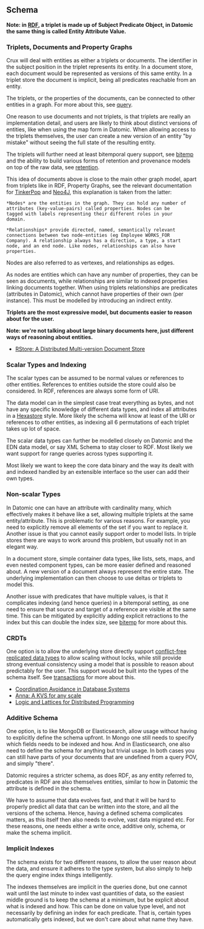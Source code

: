 ## Schema

**Note: in
[RDF](https://en.wikipedia.org/wiki/Resource_Description_Framework), a
triplet is made up of Subject Predicate Object, in Datomic the same
thing is called Entity Attribute Value.**

### Triplets, Documents and Property Graphs

Crux will deal with entities as either a triplets or documents. The
identifier in the subject position in the triplet represents its
entity. In a document store, each document would be represented as
versions of this same entity. In a triplet store the document is
implicit, being all predicates reachable from an entity.

The triplets, or the properties of the documents, can be connected to
other entities in a graph. For more about this, see
[query](query.md).

One reason to use documents and not triplets, is that triplets are
really an implementation detail, and users are likely to think about
distinct versions of entities, like when using the map form in
Datomic. When allowing access to the triplets themselves, the user can
create a new version of an entity "by mistake" without seeing the full
state of the resulting entity.

The triplets will further need at least bitemporal query support, see
[bitemp](bitemp.md) and the ability to build various forms of
retention and provenance models on top of the raw data, see
[retention](retention.md).

This idea of documents above is close to the main other graph model,
apart from triplets like in RDF, Property Graphs, see the relevant
documentation for
[TinkerPop](http://tinkerpop.apache.org/docs/current/reference/#intro)
and
[Neo4J](https://neo4j.com/developer/graph-database/#property-graph),
this explanation is taken from the latter:

    *Nodes* are the entities in the graph. They can hold any number of
    attributes (key-value-pairs) called properties. Nodes can be
    tagged with labels representing their different roles in your
    domain.

    *Relationships* provide directed, named, semantically relevant
    connections between two node-entities (eg Employee WORKS_FOR
    Company). A relationship always has a direction, a type, a start
    node, and an end node. Like nodes, relationships can also have
    properties.

Nodes are also referred to as vertexes, and relationships as edges.

As nodes are entities which can have any number of properties, they
can be seen as documents, while relationships are similar to indexed
properties linking documents together. When using triplets
relationships are predicates (attributes in Datomic), which cannot
have properties of their own (per instance). This must be modelled by
introducing an indirect entity.

**Triplets are the most expressive model, but documents easier to
reason about for the user.**

**Note: we're not talking about large binary documents here, just
different ways of reasoning about entities.**

+ [RStore: A Distributed Multi-version Document
  Store](https://arxiv.org/abs/1802.07693)

### Scalar Types and Indexing

The scalar types can be assumed to be normal values or references to
other entities. References to entities outside the store could also be
considered. In RDF, references are always some form of URI.

The data model can in the simplest case treat everything as bytes, and
not have any specific knowledge of different data types, and index all
attributes in a
[Hexastore](https://redis.io/topics/indexes#representing-and-querying-graphs-using-an-hexastore)
style. More likely the schema will know at least of the URI or
references to other entities, as indexing all 6 permutations of each
triplet takes up lot of space.

The scalar data types can further be modelled closely on Datomic and
the EDN data model, or say XML Schema to stay closer to RDF. Most
likely we want support for range queries across types supporting it.

Most likely we want to keep the core data binary and the way its dealt
with and indexed handled by an extensible interface so the user can
add their own types.

### Non-scalar Types

In Datomic one can have an attribute with cardinality many, which
effectively makes it behave like a set, allowing multiple triplets at
the same entity/attribute. This is problematic for various
reasons. For example, you need to explicitly remove all elements of
the set if you want to replace it. Another issue is that you cannot
easily support order to model lists. In triple stores there are ways
to work around this problem, but usually not in an elegant way.

In a document store, simple container data types, like lists, sets,
maps, and even nested component types, can be more easier defined and
reasoned about. A new version of a document always represent the
entire state. The underlying implementation can then choose to use
deltas or triplets to model this.

Another issue with predicates that have multiple values, is that it
complicates indexing (and hence queries) in a bitemporal setting, as
one need to ensure that source and target of a reference are visible
at the same time. This can be mitigated by explicitly adding explicit
retractions to the index but this can double the index size, see
[bitemp](bitemp.md) for more about this.

### CRDTs

One option is to allow the underlying store directly support
[conflict-free replicated data
types](https://en.wikipedia.org/wiki/Conflict-free_replicated_data_type)
to allow scaling without locks, while still provide strong eventual
consistency using a model that is possible to reason about predictably
for the user. This support would be built into the types of the schema
itself. See [transactions](transactions.md) for more about this.

+ [Coordination Avoidance in Database
  Systems](https://arxiv.org/abs/1402.2237)
+ [Anna: A KVS for any
  scale](https://blog.acolyer.org/2018/03/27/anna-a-kvs-for-any-scale/)
+ [Logic and Lattices for Distributed
  Programming](http://db.cs.berkeley.edu/papers/socc12-blooml.pdf)

### Additive Schema

One option, is to like MongoDB or Elasticsearch, allow usage without
having to explicitly define the schema upfront. In Mongo one still
needs to specify which fields needs to be indexed and how. And in
Elasticsearch, one also need to define the schema for anything but
trivial usage. In both cases you can still have parts of your
documents that are undefined from a query POV, and simply "there".

Datomic requires a stricter schema, as does RDF, as any entity
referred to, predicates in RDF are also themselves entities, similar
to how in Datomic the attribute is defined in the schema.

We have to assume that data evolves fast, and that it will be hard to
properly predict all data that can be written into the store, and all
the versions of the schema. Hence, having a defined schema complicates
matters, as this itself then also needs to evolve, vast data migrated
etc. For these reasons, one needs either a write once, additive only,
schema, or make the schema implicit.

### Implicit Indexes

The schema exists for two different reasons, to allow the user reason
about the data, and ensure it adheres to the type system, but also
simply to help the query engine index things intelligently.

The indexes themselves are implicit in the queries done, but one
cannot wait until the last minute to index vast quantities of data, so
the easiest middle ground is to keep the schema at a minimum, but be
explicit about what is indexed and how. This can be done on value type
level, and not necessarily by defining an index for each
predicate. That is, certain types automatically gets indexed, but we
don't care about what name they have.
